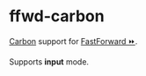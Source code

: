 # ffwd-carbon

[Carbon](http://graphite.wikidot.com/carbon) support for
[FastForward &#9193;](https://github.com/spotify/ffwd).

Supports **input** mode.
